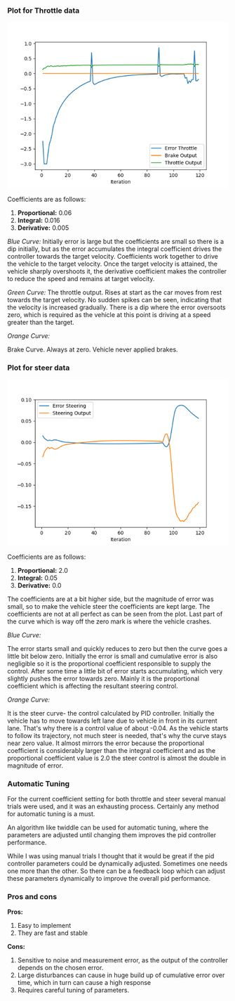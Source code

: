 ### Plot for Throttle data 

![throttle](throttle.png)

Coefficients are as follows:
1. **Proportional:** 0.06
2. **Integral:** 0.016
3. **Derivative:** 0.005

*Blue Curve:*
Initially error is large but the coefficients are small so there is a dip initially, but as the error accumulates the integral coefficient drives the controller towards the target velocity. Coefficients work together to drive the vehicle to the target velocity. Once the target velocity is attained, the vehicle sharply overshoots it, the derivative coefficient makes the controller to reduce the speed and remains at target velocity.

*Green Curve:*
 The throttle output. Rises at start as the car moves from rest towards the target velocity. No sudden spikes can be seen, indicating that the velocity is increased gradually. There is a dip where the error oversoots zero, which is required as the vehicle at this point is driving at a speed greater than the target.
 
*Orange Curve:*

Brake Curve. Always at zero. Vehicle never applied brakes.


### Plot for steer data

![steer](steer.png)

Coefficients are as follows:
1. **Proportional:** 2.0
2. **Integral:** 0.05
3. **Derivative:** 0.0

The coefficients are at a bit higher side, but the magnitude of error was small, so to make the vehicle steer the coefficients are kept large. The coefficients are not at all perfect as can be seen from the plot. Last part of the curve which is way off the zero mark is where the vehicle crashes.

*Blue Curve:*

The error starts small and quickly reduces to zero but then the curve goes a little bit below zero. Initially the error is small and cumulative error is also negligible so it is the proportional coefficient responsible to supply the control. After some time a little bit of error starts accumulating, which very slightly pushes the error towards zero. Mainly it is the proportional coefficient which is affecting the resultant steering control. 

*Orange Curve:*

It is the steer curve- the control calculated by PID controller. Initially the vehicle has to move towards left lane due to vehicle in front in its current lane. That's why there is a control value of about -0.04. As the vehicle starts to follow its trajectory, not much steer is needed, that's why the curve stays near zero value. It almost mirrors the error because the proportional coefficient is considerably larger than the integral coefficient and as the proportional coefficient value is 2.0 the steer control is almost the double in magnitude of error.

### Automatic Tuning

For the current coefficient setting for both throttle and steer several manual trials were used, and it was an exhausting process. Certainly any method for automatic tuning is a must. 

An algorithm like twiddle can be used for automatic tuning, where the parameters are adjusted until changing them improves the pid controller performance.

While I was using manual trials I thought that it would be great if the pid controller parameters could be dynamically adjusted. Sometimes one needs one more than the other. So there can be a feedback loop which can adjust these parameters dynamically to improve the overall pid performance.

### Pros and cons

**Pros:**

1. Easy to implement
2. They are fast and stable

**Cons:**

1. Sensitive to noise and measurement error, as the output of the controller depends on the chosen error.
2. Large disturbances can cause in huge build up of cumulative error over time, which in turn can cause a high response
3. Requires careful tuning of parameters.
